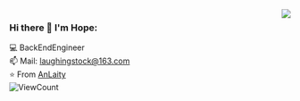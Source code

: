<img align='right' src="https://github-readme-stats.vercel.app/api?username=AnLaity&show_icons=true&hide_border=true">

### Hi there 👋 I'm Hope:

💻 BackEndEngineer<br>
📫 Mail: laughingstock@163.com<br>
⭐️ From [AnLaity](https://github.com/AnLaity)<br>
![ViewCount](https://views.whatilearened.today/views/github/Anlaity/Anlaity.svg?cache=remove)


<!--
**AnLaity/AnLaity** is a ✨ _special_ ✨ repository because its `README.md` (this file) appears on your GitHub profile.

Here are some ideas to get you started:

- 🔭 I’m currently working on ...
- 🌱 I’m currently learning ...
- 👯 I’m looking to collaborate on ...
- 🤔 I’m looking for help with ...
- 💬 Ask me about ...
- 📫 How to reach me: ...
- 😄 Pronouns: ...
- ⚡ Fun fact: ...
-->

